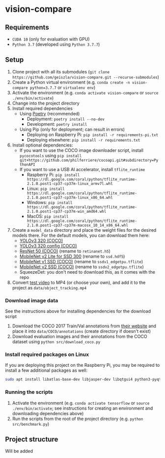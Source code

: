 # vision-compare

## Requirements

- `CUDA 10` (only for evaluation with GPU)
- `Python 3.7` (developed using `Python 3.7.7`)

## Setup

1. Clone project with all its submodules (`git clone https://github.com/geiszla/vision-compare.git --recurse-submodules`)
2. Create a Python virtual environment (e.g. `conda create -n vision-compare python=3.7.7` or `virtualenv env`)
3. Activate the environment (e.g. `conda activate vision-compare` or `source ./env/bin/activate`)
4. Change into the project directory
5. Install required dependencies
   - Using [Poetry](https://github.com/python-poetry/poetry) (recommended)
      - Deployment: `poetry install --no-dev`
      - Development: `poetry install`
   - Using Pip (only for deployment; can result in errors)
      - Deploying on Raspberry Pi: `pip install -r requirements-pi.txt`
      - Deploying elsewhere: `pip install -r requirements.txt`
6. Install optional dependencies:
   - If you want to use the COCO image downloader script, install `pycocotools` using `pip install git+https://github.com/philferriere/cocoapi.git#subdirectory=PythonAPI`
   - If you want to use a USB AI accelerator, install `tflite_runtime`
      - Raspberry Pi: `pip install https://dl.google.com/coral/python/tflite_runtime-2.1.0.post1-cp37-cp37m-linux_armv7l.whl`
      - Linux: `pip install https://dl.google.com/coral/python/tflite_runtime-2.1.0.post1-cp37-cp37m-linux_x86_64.whl`
      - Windows: `pip install https://dl.google.com/coral/python/tflite_runtime-2.1.0.post1-cp37-cp37m-win_amd64.whl`
      - MacOS: `pip install https://dl.google.com/coral/python/tflite_runtime-2.1.0.post1-cp37-cp37m-macosx_10_14_x86_64.whl`
7. Create a `model_data` directory and place the weight files for the desired models there. For the default models, you can download them here:
   - [YOLOv3 320 (COCO)](https://pjreddie.com/darknet/yolo/)
   - [YOLOv3 320 config (COCO)](https://github.com/pjreddie/darknet/blob/master/cfg/yolov3.cfg)
   - [ResNet 50 (COCO)](https://github.com/fizyr/keras-retinanet/releases/tag/0.5.1) (rename to `retinanet.h5`)
   - [MobileNet v2 Lite for SSD 300](https://github.com/tanakataiki/ssd_kerasV2) (rename to `ssd.hdf5`)
   - [MobileNet v1 SSD (COCO)](https://coral.ai/models/) (rename to `ssdv1_edgetpu.tflite`)
   - [MobileNet v2 SSD (COCO)](https://coral.ai/models/) (rename to `ssdv2_edgetpu.tflite`)
   - SqueezeDet: you don't need to download this, as it comes with the repo
8. Convert [test video](http://www.robots.ox.ac.uk/ActiveVision/Research/Projects/2009bbenfold_headpose/Datasets/TownCentreXVID.avi) to MP4 (or choose your own), and add it to the project as `data/object_tracking.mp4`

### Download image data

See the instructions above for installing dependencies for the download script

1. Download the COCO 2017 Train/Val annotations from [their website](https://cocodataset.org/#download) and place it into `data/COCO/annotations` (create directory if doesn't exist)
2. Download evaluation images and their annotations from the COCO dataset using `python src/download_coco.py`

### Install required packages on Linux

If you are deploying this project on the Raspberry Pi, you may be required to install a few additional packages as well:

```bash
sudo apt install libatlas-base-dev libjasper-dev libqtgui4 python3-pyqt5 libqt4-test libhdf5-dev
```

### Running the scripts

1. Activate the environment (e.g. `conda activate tensorflow` or `source ./env/bin/activate`; see instructions for creating an environment and downloading dependencies above)
2. Run the scripts from the root of the project directory (e.g. `python src/benchmark.py`)

## Project structure

Will be added
